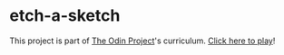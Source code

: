 # etch-a-sketch

This project is part of [The Odin Project](https://www.theodinproject.com)'s curriculum. [Click here to play](lucasqueiroz23.github.io/etch-a-sketch/)!